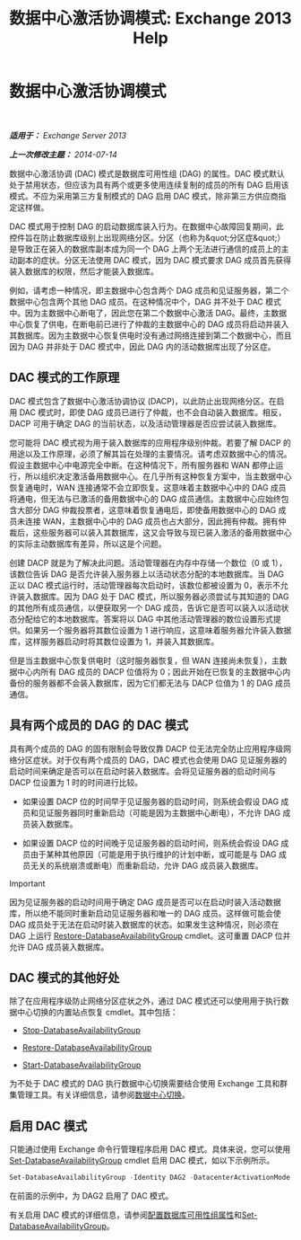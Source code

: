 ﻿---
title: '数据中心激活协调模式: Exchange 2013 Help'
TOCTitle: 数据中心激活协调模式
ms:assetid: 57e4bf22-eeae-42a5-beb3-d68d06489592
ms:mtpsurl: https://technet.microsoft.com/zh-cn/library/Dd979790(v=EXCHG.150)
ms:contentKeyID: 50490634
ms.date: 05/21/2018
mtps_version: v=EXCHG.150
ms.translationtype: MT
---

# 数据中心激活协调模式

 

_**适用于：** Exchange Server 2013_

_**上一次修改主题：** 2014-07-14_

数据中心激活协调 (DAC) 模式是数据库可用性组 (DAG) 的属性。DAC 模式默认处于禁用状态，但应该为具有两个或更多使用连续复制的成员的所有 DAG 启用该模式。不应为采用第三方复制模式的 DAG 启用 DAC 模式，除非第三方供应商指定这样做。

DAC 模式用于控制 DAG 的启动数据库装入行为。在数据中心故障回复期间，此控件旨在防止数据库级别上出现网络分区。分区（也称为\&quot;分区症\&quot;）是导致正在装入的数据库副本成为同一个 DAG 上两个无法进行通信的成员上的主动副本的症状。分区无法使用 DAC 模式，因为 DAC 模式要求 DAG 成员首先获得装入数据库的权限，然后才能装入数据库。

例如，请考虑一种情况，即主数据中心包含两个 DAG 成员和见证服务器，第二个数据中心包含两个其他 DAG 成员。在这种情况中个，DAG 并不处于 DAC 模式中。因为主数据中心断电了，因此您在第二个数据中心激活 DAG。最终，主数据中心恢复了供电，在断电前已进行了仲裁的主数据中心的 DAG 成员将启动并装入其数据库。因为主数据中心恢复供电时没有通过网络连接到第二个数据中心，而且因为 DAG 并非处于 DAC 模式中，因此 DAG 内的活动数据库出现了分区症。

## DAC 模式的工作原理

DAC 模式包含了数据中心激活协调协议 (DACP)，以此防止出现网络分区。在启用 DAC 模式时，即使 DAG 成员已进行了仲裁，也不会自动装入数据库。相反，DACP 可用于确定 DAG 的当前状态，以及活动管理器是否应尝试装入数据库。

您可能将 DAC 模式视为用于装入数据库的应用程序级别仲裁。若要了解 DACP 的用途以及工作原理，必须了解其旨在处理的主要情况。请考虑双数据中心的情况。假设主数据中心中电源完全中断。在这种情况下，所有服务器和 WAN 都停止运行，所以组织决定激活备用数据中心。在几乎所有这种恢复方案中，当主数据中心恢复通电时，WAN 连接通常不会立即恢复。这意味着主数据中心中的 DAG 成员将通电，但无法与已激活的备用数据中心的 DAG 成员通信。主数据中心应始终包含大部分 DAG 仲裁投票者，这意味着恢复通电后，即使备用数据中心的 DAG 成员未连接 WAN，主数据中心中的 DAG 成员也占大部分，因此拥有仲裁。拥有仲裁后，这些服务器可以装入其数据库，这又会导致与现已装入激活的备用数据中心的实际主动数据库有差异，所以这是个问题。

创建 DACP 就是为了解决此问题。活动管理器在内存中存储一个数位（0 或 1），该数位告诉 DAG 是否允许装入服务器上以活动状态分配的本地数据库。当 DAG 正以 DAC 模式运行时，活动管理器每次启动时，该数位都被设置为 0，表示不允许装入数据库。因为 DAG 处于 DAC 模式，所以服务器必须尝试与其知道的 DAG 的其他所有成员通信，以便获取另一个 DAG 成员，告诉它是否可以装入以活动状态分配给它的本地数据库。答案将以 DAG 中其他活动管理器的数位设置形式提供。如果另一个服务器将其数位设置为 1 进行响应，这意味着服务器允许装入数据库，这样服务器启动时将其数位设置为 1，并装入其数据库。

但是当主数据中心恢复供电时（这时服务器恢复，但 WAN 连接尚未恢复），主数据中心内所有 DAG 成员的 DACP 位值将为 0；因此开始在已恢复的主数据中心内备份的服务器都不会装入数据库，因为它们都无法与 DACP 位值为 1 的 DAG 成员通信。

## 具有两个成员的 DAG 的 DAC 模式

具有两个成员的 DAG 的固有限制会导致仅靠 DACP 位无法完全防止应用程序级网络分区症状。对于仅有两个成员的 DAG，DAC 模式也会使用 DAG 见证服务器的启动时间来确定是否可以在启动时装入数据库。会将见证服务器的启动时间与 DACP 位设置为 1 时的时间进行比较。

  - 如果设置 DACP 位的时间早于见证服务器的启动时间，则系统会假设 DAG 成员和见证服务器同时重新启动（可能是因为主数据中心断电），不允许 DAG 成员装入数据库。

  - 如果设置 DACP 位的时间晚于见证服务器的启动时间，则系统会假设 DAG 成员由于某种其他原因（可能是用于执行维护的计划中断，或可能是与 DAG 成员无关的系统崩溃或断电）而重新启动，允许 DAG 成员装入数据库。

> [!IMPORTANT]  
> 因为见证服务器的启动时间用于确定 DAG 成员是否可以在启动时装入活动数据库，所以绝不能同时重新启动见证服务器和唯一的 DAG 成员。这样做可能会使 DAG 成员处于无法在启动时装入数据库的状态。如果发生这种情况，则必须在 DAG 上运行 <a href="https://technet.microsoft.com/zh-cn/library/dd351169(v=exchg.150)">Restore-DatabaseAvailabilityGroup</a> cmdlet。这可重置 DACP 位并允许 DAG 成员装入数据库。


## DAC 模式的其他好处

除了在应用程序级防止网络分区症状之外，通过 DAC 模式还可以使用用于执行数据中心切换的内置站点恢复 cmdlet。其中包括：

  - [Stop-DatabaseAvailabilityGroup](https://technet.microsoft.com/zh-cn/library/dd335133\(v=exchg.150\))

  - [Restore-DatabaseAvailabilityGroup](https://technet.microsoft.com/zh-cn/library/dd351169\(v=exchg.150\))

  - [Start-DatabaseAvailabilityGroup](https://technet.microsoft.com/zh-cn/library/dd335076\(v=exchg.150\))

为不处于 DAC 模式的 DAG 执行数据中心切换需要结合使用 Exchange 工具和群集管理工具。有关详细信息，请参阅[数据中心切换](datacenter-switchovers-exchange-2013-help.md)。

## 启用 DAC 模式

只能通过使用 Exchange 命令行管理程序启用 DAC 模式。具体来说，您可以使用 [Set-DatabaseAvailabilityGroup](https://technet.microsoft.com/zh-cn/library/dd297934\(v=exchg.150\)) cmdlet 启用 DAC 模式，如以下示例所示。

```powershell
Set-DatabaseAvailabilityGroup -Identity DAG2 -DatacenterActivationMode DagOnly
```

在前面的示例中，为 DAG2 启用了 DAC 模式。

有关启用 DAC 模式的详细信息，请参阅[配置数据库可用性组属性](configure-database-availability-group-properties-exchange-2013-help.md)和[Set-DatabaseAvailabilityGroup](https://technet.microsoft.com/zh-cn/library/dd297934\(v=exchg.150\))。

